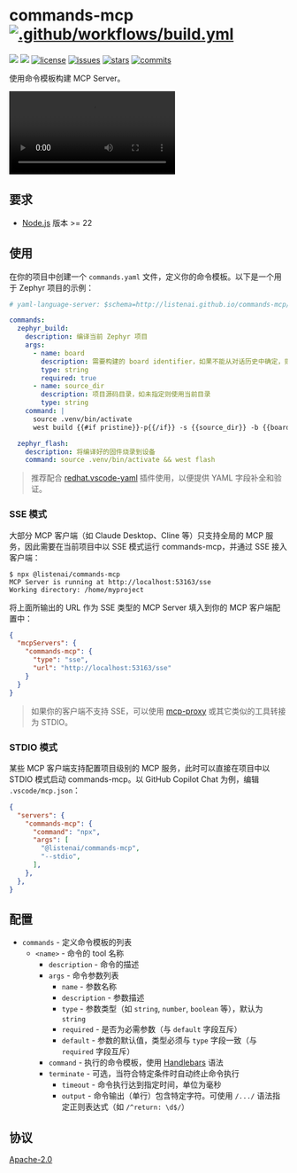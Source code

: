 commands-mcp [![.github/workflows/build.yml](https://github.com/LISTENAI/commands-mcp/actions/workflows/build.yml/badge.svg)](https://github.com/LISTENAI/commands-mcp/actions/workflows/build.yml)
============

[![][npm-version]][npm-url] [![][npm-downloads]][npm-url] [![license][license-img]][license-url] [![issues][issues-img]][issues-url] [![stars][stars-img]][stars-url] [![commits][commits-img]][commits-url]

使用命令模板构建 MCP Server。

<video src="https://github.com/user-attachments/assets/a2800f04-12f6-4c8b-8df7-fee6458739cc"></video>

## 要求

* [Node.js](https://nodejs.org/) 版本 >= 22

## 使用

在你的项目中创建一个 `commands.yaml` 文件，定义你的命令模板。以下是一个用于 Zephyr 项目的示例：

```yaml
# yaml-language-server: $schema=http://listenai.github.io/commands-mcp/schema/master.json

commands:
  zephyr_build:
    description: 编译当前 Zephyr 项目
    args:
      - name: board
        description: 需要构建的 board identifier，如果不能从对话历史中确定，则询问用户
        type: string
        required: true
      - name: source_dir
        description: 项目源码目录，如未指定则使用当前目录
        type: string
    command: |
      source .venv/bin/activate
      west build {{#if pristine}}-p{{/if}} -s {{source_dir}} -b {{board}}

  zephyr_flash:
    description: 将编译好的固件烧录到设备
    command: source .venv/bin/activate && west flash
```

> 推荐配合 [redhat.vscode-yaml](https://marketplace.visualstudio.com/items?itemName=redhat.vscode-yaml) 插件使用，以便提供 YAML 字段补全和验证。

### SSE 模式

大部分 MCP 客户端（如 Claude Desktop、Cline 等）只支持全局的 MCP 服务，因此需要在当前项目中以 SSE 模式运行 commands-mcp，并通过 SSE 接入客户端：

```
$ npx @listenai/commands-mcp
MCP Server is running at http://localhost:53163/sse
Working directory: /home/myproject
```

将上面所输出的 URL 作为 SSE 类型的 MCP Server 填入到你的 MCP 客户端配置中：

```json
{
  "mcpServers": {
    "commands-mcp": {
      "type": "sse",
      "url": "http://localhost:53163/sse"
    }
  }
}
```

> 如果你的客户端不支持 SSE，可以使用 [mcp-proxy](https://github.com/sparfenyuk/mcp-proxy) 或其它类似的工具转接为 STDIO。

### STDIO 模式

某些 MCP 客户端支持配置项目级别的 MCP 服务，此时可以直接在项目中以 STDIO 模式启动 commands-mcp。以 GitHub Copilot Chat 为例，编辑 `.vscode/mcp.json`：

```json
{
  "servers": {
    "commands-mcp": {
      "command": "npx",
      "args": [
        "@listenai/commands-mcp",
        "--stdio",
      ],
    },
  },
}
```

## 配置

* `commands` - 定义命令模板的列表
  * `<name>` - 命令的 tool 名称
    * `description` - 命令的描述
    * `args` - 命令参数列表
      * `name` - 参数名称
      * `description` - 参数描述
      * `type` - 参数类型（如 `string`, `number`, `boolean` 等），默认为 `string`
      * `required` - 是否为必需参数（与 `default` 字段互斥）
      * `default` - 参数的默认值，类型必须与 `type` 字段一致（与 `required` 字段互斥）
    * `command` - 执行的命令模板，使用 [Handlebars](https://handlebarsjs.com/guide/expressions.html) 语法
    * `terminate` - 可选，当符合特定条件时自动终止命令执行
      * `timeout` - 命令执行达到指定时间，单位为毫秒
      * `output` - 命令输出（单行）包含特定字符。可使用 `/.../` 语法指定正则表达式（如 `/^return: \d$/`）

## 协议

[Apache-2.0](LICENSE)

[npm-version]: https://img.shields.io/npm/v/@listenai/commands-mcp.svg?style=flat-square
[npm-downloads]: https://img.shields.io/npm/dm/@listenai/commands-mcp.svg?style=flat-square
[npm-url]: https://www.npmjs.org/package/@listenai/commands-mcp
[license-img]: https://img.shields.io/github/license/LISTENAI/commands-mcp?style=flat-square
[license-url]: LICENSE
[issues-img]: https://img.shields.io/github/issues/LISTENAI/commands-mcp?style=flat-square
[issues-url]: https://github.com/LISTENAI/commands-mcp/issues
[stars-img]: https://img.shields.io/github/stars/LISTENAI/commands-mcp?style=flat-square
[stars-url]: https://github.com/LISTENAI/commands-mcp/stargazers
[commits-img]: https://img.shields.io/github/last-commit/LISTENAI/commands-mcp?style=flat-square
[commits-url]: https://github.com/LISTENAI/commands-mcp/commits/master
